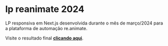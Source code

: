# lp reanimate 2024

LP responsiva em Next.js desenvolvida durante o mês de março/2024 para a plataforma de automação re.animate.

Visite o resultado final **[clicando aqui](https://lpreanimate2024.vercel.app/)**.

